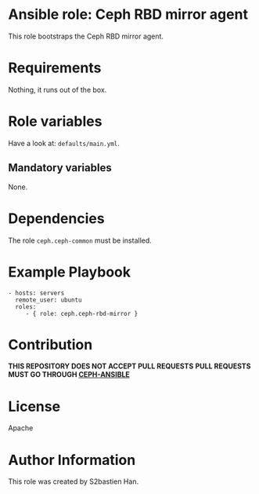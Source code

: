# Ansible role: Ceph RBD mirror agent

This role bootstraps the Ceph RBD mirror agent.

# Requirements

Nothing, it runs out of the box.

# Role variables

Have a look at: `defaults/main.yml`.

## Mandatory variables

None.

# Dependencies

The role `ceph.ceph-common` must be installed.

# Example Playbook

```
- hosts: servers
  remote_user: ubuntu
  roles:
     - { role: ceph.ceph-rbd-mirror }
```

# Contribution

**THIS REPOSITORY DOES NOT ACCEPT PULL REQUESTS**
**PULL REQUESTS MUST GO THROUGH [CEPH-ANSIBLE](https://github.com/ceph/ceph-ansible)**

# License

Apache

# Author Information

This role was created by S2bastien Han.

